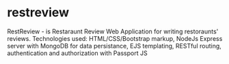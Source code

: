 # restreview
RestReview - is Restaraunt Review Web Application for writing restoraunts' reviews.
Technologies used:
HTML/CSS/Bootstrap markup, NodeJs Express server with MongoDB for data persistance, EJS templating, RESTful routing, authentication and authorization with Passport JS
